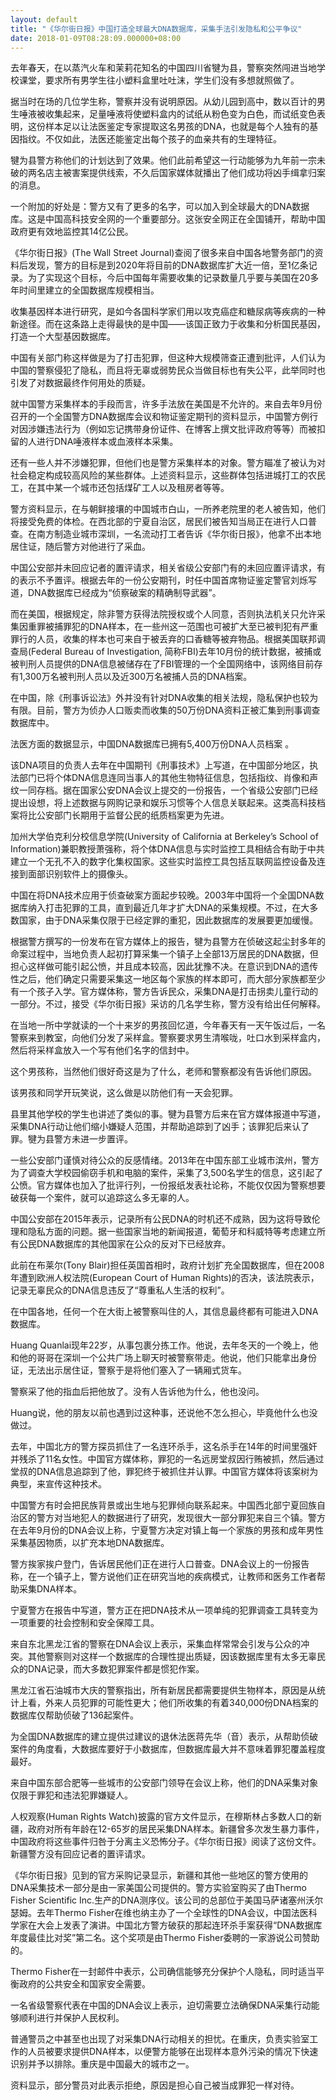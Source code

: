 ```yaml
---
layout: default
title: "《华尔街日报》中国打造全球最大DNA数据库，采集手法引发隐私和公平争议"
date: 2018-01-09T08:28:09.000000+08:00
---
```


去年春天，在以蒸汽火车和茉莉花知名的中国四川省犍为县，警察突然闯进当地学校课堂，要求所有男学生往小塑料盒里吐吐沫，学生们没有多想就照做了。

据当时在场的几位学生称，警察并没有说明原因。从幼儿园到高中，数以百计的男生唾液被收集起来，足量唾液将使塑料盒内的试纸从粉色变为白色，而试纸变色表明，这份样本足以让法医鉴定专家提取这名男孩的DNA，也就是每个人独有的基因指纹。不仅如此，法医还能鉴定出每个孩子的血亲共有的生理特征。

犍为县警方称他们的计划达到了效果。他们此前希望这一行动能够为九年前一宗未破的两名店主被害案提供线索，不久后国家媒体就播出了他们成功将凶手缉拿归案的消息。

一个附加的好处是：警方又有了更多的名字，可以加入到全球最大的DNA数据库。这是中国高科技安全网的一个重要部分。这张安全网正在全国铺开，帮助中国政府更有效地监控其14亿公民。

《华尔街日报》(The Wall Street Journal)查阅了很多来自中国各地警务部门的资料后发现，警方的目标是到2020年将目前的DNA数据库扩大近一倍，至1亿条记录。为了实现这个目标，今后中国每年需要收集的记录数量几乎要与美国在20多年时间里建立的全国数据库规模相当。

收集基因样本进行研究，是如今各国科学家们用以攻克癌症和糖尿病等疾病的一种新途径。而在这条路上走得最快的是中国——该国正致力于收集和分析国民基因，打造一个大型基因数据库。


中国有关部门称这样做是为了打击犯罪，但这种大规模筛查正遭到批评，人们认为中国的警察侵犯了隐私，而且将无辜或弱势民众当做目标也有失公平，此举同时也引发了对数据最终作何用处的质疑。

就中国警方采集样本的手段而言，许多手法放在美国是不允许的。来自去年9月份召开的一个全国警方DNA数据库会议和物证鉴定期刊的资料显示，中国警方例行对因涉嫌违法行为（例如忘记携带身份证件、在博客上撰文批评政府等等）而被扣留的人进行DNA唾液样本或血液样本采集。

还有一些人并不涉嫌犯罪，但他们也是警方采集样本的对象。警方瞄准了被认为对社会稳定构成较高风险的某些群体。上述资料显示，这些群体包括进城打工的农民工，在其中某一个城市还包括煤矿工人以及租房者等等。

警方资料显示，在与朝鲜接壤的中国城市白山，一所养老院里的老人被告知，他们将接受免费的体检。在西北部的宁夏自治区，居民们被告知当局正在进行人口普查。在南方制造业城市深圳，一名流动打工者告诉《华尔街日报》，他拿不出本地居住证，随后警方对他进行了采血。

中国公安部并未回应记者的置评请求，相关省级公安部门有的未回应置评请求，有的表示不予置评。根据去年的一份公安期刊，时任中国首席物证鉴定警官刘烁写道，DNA数据库已经成为“侦察破案的精确制导武器”。

而在美国，根据规定，除非警方获得法院授权或个人同意，否则执法机关只允许采集因重罪被捕罪犯的DNA样本，在一些州这一范围也可被扩大至已被判犯有严重罪行的人员，收集的样本也可来自于被丢弃的口香糖等被弃物品。根据美国联邦调查局(Federal Bureau of Investigation, 简称FBI)去年10月份的统计数据，被捕或被判刑人员提供的DNA信息被储存在了FBI管理的一个全国网络中，该网络目前存有1,300万名被判刑人员以及近300万名被捕人员的DNA档案。

在中国，除《刑事诉讼法》外并没有针对DNA收集的相关法规，隐私保护也较为有限。目前，警方为侦办人口贩卖而收集的50万份DNA资料正被汇集到刑事调查数据库中。

法医方面的数据显示，中国DNA数据库已拥有5,400万份DNA人员档案 。

该DNA项目的负责人去年在中国期刊《刑事技术》上写道，在中国部分地区，执法部门已将个体DNA信息连同当事人的其他生物特征信息，包括指纹、肖像和声纹一同存档。据在国家公安DNA会议上提交的一份报告，一个省级公安部门已经提出设想，将上述数据与网购记录和娱乐习惯等个人信息关联起来。这类高科技档案将比公安部门长期用于监督公民的纸质档案更为先进。

加州大学伯克利分校信息学院(University of California at Berkeley’s School of Information)兼职教授萧强称，将个体DNA信息与实时监控工具相结合有助于中共建立一个无孔不入的数字化集权国家。这些实时监控工具包括互联网监控设备及连接到面部识别软件上的摄像头。

中国在将DNA技术应用于侦查破案方面起步较晚。2003年中国将一个全国DNA数据库纳入打击犯罪的工具，直到最近几年才扩大DNA的采集规模。不过，在大多数国家，由于DNA采集仅限于已经定罪的重犯，因此数据库的发展要更加缓慢。

根据警方撰写的一份发布在官方媒体上的报告，犍为县警方在侦破这起尘封多年的命案过程中，当地负责人起初打算采集一个镇子上全部13万居民的DNA数据，但担心这样做可能引起公愤，并且成本较高，因此犹豫不决。在意识到DNA的遗传性之后，他们确定只需要采集这一地区每个家族的样本即可，而大部分家族都至少有一个孩子入学。官方媒体称，警方告诉民众，采集DNA是打击拐卖儿童行动的一部分。不过，接受《华尔街日报》采访的几名学生称，警方没有给出任何解释。

在当地一所中学就读的一个十来岁的男孩回忆道，今年春天有一天午饭过后，一名警察来到教室，向他们分发了采样盒。警察要求男生清喉咙，吐口水到采样盒内，然后将采样盒放入一个写有他们名字的信封中。

这个男孩称，当然他们很好奇这是为了什么，老师和警察都没有告诉他们原因。

该男孩和同学开玩笑说，这么做是以防他们有一天会犯罪。

县里其他学校的学生也讲述了类似的事。犍为县警方后来在官方媒体报道中写道，采集DNA行动让他们缩小嫌疑人范围，并帮助追踪到了凶手；该罪犯后来认了罪。犍为县警方未进一步置评。

一些公安部门谨慎对待公众的反感情绪。2013年在中国东部工业城市滨州，警方为了调查大学校园偷窃手机和电脑的案件，采集了3,500名学生的信息，这引起了公愤。官方媒体也加入了批评行列，一份报纸发表社论称，不能仅仅因为警察想要破获每一个案件，就可以追踪这么多无辜的人。

中国公安部在2015年表示，记录所有公民DNA的时机还不成熟，因为这将导致伦理和隐私方面的问题。据一些国家当地的新闻报道，葡萄牙和科威特等考虑建立所有公民DNA数据库的其他国家在公众的反对下已经放弃。

此前在布莱尔(Tony Blair)担任英国首相时，政府计划扩充全国数据库，但在2008年遭到欧洲人权法院(European Court of Human Rights)的否决，该法院表示，记录无辜民众的DNA信息违反了“尊重私人生活的权利”。

在中国各地，任何一个在大街上被警察叫住的人，其信息最终都有可能进入DNA数据库。

Huang Quanlai现年22岁，从事包裹分拣工作。他说，去年冬天的一个晚上，他和他的哥哥在深圳一个公共广场上聊天时被警察带走。他说，他们只能拿出身份证，无法出示居住证，警察于是将他们塞入了一辆厢式货车。

警察采了他的指血后把他放了。没有人告诉他为什么，他也没问。

Huang说，他的朋友以前也遇到过这种事，还说他不怎么担心，毕竟他什么也没做过。

去年，中国北方的警方探员抓住了一名连环杀手，这名杀手在14年的时间里强奸并残杀了11名女性。中国官方媒体称，罪犯的一名远房堂叔因行贿被抓，然后通过堂叔的DNA信息追踪到了他，罪犯终于被抓住并认罪。中国官方媒体将该案树为典型，来宣传这种技术。

中国警方有时会把民族背景或出生地与犯罪倾向联系起来。中国西北部宁夏回族自治区的警方对当地犯人的数据进行了研究，发现很大一部分罪犯来自三个镇。警方在去年9月份的DNA会议上称，宁夏警方决定对镇上每一个家族的男孩和成年男性采集基因物质，以扩充本地DNA数据库。

警方挨家挨户登门，告诉居民他们正在进行人口普查。DNA会议上的一份报告称，在一个镇子上，警方说他们正在研究当地的疾病模式，让教师和医务工作者帮助采集DNA样本。

宁夏警方在报告中写道，警方正在把DNA技术从一项单纯的犯罪调查工具转变为一项重要的社会控制和安全保障工具。

来自东北黑龙江省的警察在DNA会议上表示，采集血样常常会引发与公众的冲突。其他警察则对这样一个数据库的合理性提出质疑，因该数据库里有太多无辜民众的DNA记录，而大多数犯罪案件都是惯犯作案。

黑龙江省石油城市大庆的警察指出，所有新居民都需要提供生物样本，原因是从统计上看，外来人员犯罪的可能性更大；他们所收集的有着340,000份DNA档案的数据库仅帮助侦破了136起案件。

为全国DNA数据库的建立提供过建议的退休法医蒋先华（音）表示，从帮助侦破案件的角度看，大数据库要好于小数据库，但数据库最大并不意味着罪犯覆盖程度最好。

来自中国东部合肥等一些城市的公安部门领导在会议上称，他们的DNA采集对象仅限于罪犯和违法犯罪嫌疑人。

人权观察(Human Rights Watch)披露的官方文件显示，在穆斯林占多数人口的新疆，政府对所有年龄在12-65岁的居民采集DNA样本。新疆曾多次发生暴力事件，中国政府将这些事件归咎于分离主义恐怖分子。《华尔街日报》阅读了这份文件。新疆警方没有回应记者的置评请求。

《华尔街日报》见到的官方采购记录显示，新疆和其他一些地区的警方使用的DNA采集技术一部分是由一家美国公司提供的。警方实验室购买了由Thermo Fisher Scientific Inc.生产的DNA测序仪。该公司的总部位于美国马萨诸塞州沃尔瑟姆。去年Thermo Fisher在维也纳主办了一个全球性的DNA会议，中国法医科学家在大会上发表了演讲。中国北方警方破获的那起连环杀手案获得“DNA数据库年度最佳比对奖”第二名。这个奖项是由Thermo Fisher委聘的一家游说公司赞助的。

Thermo Fisher在一封邮件中表示，公司确信能够充分保护个人隐私，同时适当平衡政府的公共安全和国家安全需要。

一名省级警察代表在中国的DNA会议上表示，迫切需要立法确保DNA采集行动能够顺利进行并保护人民权利。

普通警员之中甚至也出现了对采集DNA行动相关的担忧。在重庆，负责实验室工作的人员被要求提供DNA样本，以便警方能够在出现样本意外污染的情况下快速识别并予以排除。重庆是中国最大的城市之一。

资料显示，部分警员对此表示拒绝，原因是担心自己被当成罪犯一样对待。


